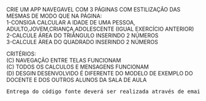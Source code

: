 <P>
CRIE UM APP NAVEGAVEL COM 3 PÁGINAS COM ESTILIZAÇÃO DAS MESMAS DE MODO QUE NA PÁGINA:
<BR>
1-CONSIGA CALCULAR A IDADE DE UMA PESSOA, ADULTO,JOVEM,CRIANÇA,ADOLESCENTE (IGUAL EXERCÍCIO ANTERIOR)
<BR>
2-CALCULE ÁREA DO TRIÂNGULO INSERINDO 2 NÚMEROS
<BR>
3-CALCULE ÀREA DO QUADRADO INSERINDO 2 NÚMEROS
<BR>
</p>

<p>
CRITÉRIOS:
<br>
(C) NAVEGAÇÃO ENTRE TELAS FUNCIONAM
<br>
(C) TODOS OS CALCULOS E MENSAGENS FUNCIONAM
<br>
(D) DESGIN DESENVOLVIDO É DIFERENTE DO MODELO DE EXEMPLO DO DOCENTE E DOS OUTROS ALUNOS DA SALA DE AULA

</p>
<pre>Entrega do código fonte deverá ser realizada através de email para professorlucascalu@gmail.com </pre>
